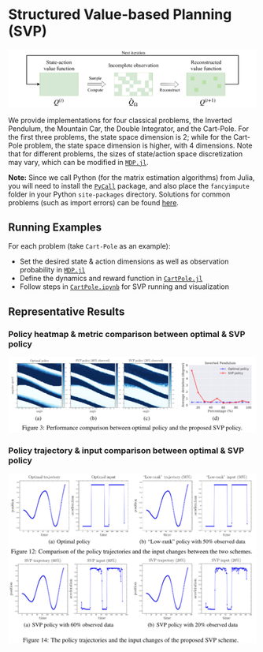 # Structured Value-based Planning (SVP)
![svp](../assets/svp.png)

We provide implementations for four classical problems, the Inverted Pendulum, the Mountain Car, the Double Integrator, and the Cart-Pole. For the first three problems, the state space dimension is 2; while for the Cart-Pole problem, the state space dimension is higher, with 4 dimensions.
Note that for different problems, the sizes of state/action space discretization may vary, which can be modified in [`MDP.jl`](https://github.com/YyzHarry/SV-RL/blob/master/svp/MDPs.jl).

**Note:** Since we call Python (for the matrix estimation algorithms) from Julia, you will need to install the [`PyCall`](https://github.com/JuliaPy/PyCall.jl) package, and also place the `fancyimpute` folder in your Python `site-packages` directory.
Solutions for common problems (such as import errors) can be found [here](https://github.com/JuliaPy/PyCall.jl).


## Running Examples
For each problem (take `Cart-Pole` as an example):
- Set the desired state & action dimensions as well as observation probability in [`MDP.jl`](https://github.com/YyzHarry/SV-RL/blob/master/svp/MDPs.jl)
- Define the dynamics and reward function in [`CartPole.jl`](https://github.com/YyzHarry/SV-RL/blob/master/svp/CartPole.jl)
- Follow steps in [`CartPole.ipynb`](https://github.com/YyzHarry/SV-RL/blob/master/svp/CartPole.ipynb) for SVP running and visualization


## Representative Results

### Policy heatmap & metric comparison between optimal & SVP policy
![svp_results_0](../assets/svp_results.png)

### Policy trajectory & input comparison between optimal & SVP policy
![svp_results_1](../assets/svp_results_1.png)
![svp_results_2](../assets/svp_results_2.png)
